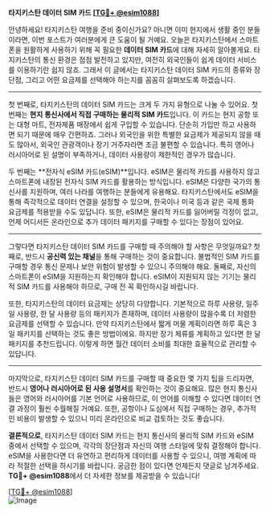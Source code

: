 **타지키스탄 데이터 SIM 카드 [[TG💪+ @esim1088](https://t.me/s/esim1088)]**

안녕하세요! 타지키스탄 여행을 준비 중이신가요? 아니면 이미 현지에서 생활 중인 분들이라면, 이번 포스트가 여러분에게 큰 도움이 될 거예요. 오늘은 타지키스탄에서 스마트폰을 원활하게 사용하기 위해 꼭 필요한 **데이터 SIM 카드**에 대해 자세히 알아볼게요. 타지키스탄의 통신 환경은 점점 발전하고 있지만, 여전히 외국인들이 쉽게 데이터 서비스를 이용하기란 쉽지 않죠. 그래서 이 글에서는 타지키스탄 데이터 SIM 카드의 종류와 장단점, 그리고 어떤 요금제를 선택해야 하는지를 꼼꼼히 살펴보도록 하겠습니다.

---

첫 번째로, 타지키스탄의 데이터 SIM 카드는 크게 두 가지 유형으로 나눌 수 있어요. 첫 번째는 **현지 통신사에서 직접 구매하는 물리적 SIM 카드**입니다. 이 카드는 현지 공항 또는 대형 마트, 전자제품 매장에서 쉽게 구입할 수 있습니다. 단순히 가입만 하고 사용하면 되기 때문에 매우 간편하죠. 그러나 외국인을 위한 특별한 요금제가 제공되지 않을 때도 많아서, 외국인 관광객이나 장기 거주자라면 조금 불편할 수 있습니다. 특히 영어나 러시아어로 된 설명이 부족하거나, 데이터 사용량이 제한적인 경우가 많습니다.

두 번째는 **전자식 eSIM 카드(eSIM)**입니다. eSIM은 물리적 카드를 사용하지 않고 스마트폰에 내장된 전자식 SIM 카드를 활용하는 방식입니다. eSIM은 다양한 국가의 통신사를 지원하며, 여러 나라를 여행하는 분들에게 유용해요. 타지키스탄에서도 eSIM을 통해 즉각적으로 데이터 연결을 설정할 수 있으며, 한국이나 미국 등과 같은 국제 통화 요금제를 적용받을 수도 있답니다. 또한, eSIM은 물리적 카드를 잃어버릴 걱정이 없고, 언제 어디서든 온라인으로 추가 데이터 패키지를 구매할 수 있다는 장점이 있어요.

---

그렇다면 타지키스탄 데이터 SIM 카드를 구매할 때 주의해야 할 사항은 무엇일까요? 첫째로, 반드시 **공신력 있는 채널**을 통해 구매하는 것이 중요합니다. 불법적인 SIM 카드를 구매할 경우 통신 문제나 보안 위험이 발생할 수 있으니 주의해야 해요. 둘째로, 자신의 스마트폰이 eSIM을 지원하는지 확인해야 합니다. eSIM이 지원되지 않는 기기는 물리적 SIM 카드를 사용해야 하므로, 구매 전 꼭 확인하시길 바랍니다.

또한, 타지키스탄의 데이터 요금제는 상당히 다양합니다. 기본적으로 하루 사용량, 일주일 사용량, 한 달 사용량 등의 패키지가 존재하며, 데이터 사용량이 많을수록 더 저렴한 요금제를 선택할 수 있습니다. 만약 타지키스탄에서 짧게 머물 계획이라면 하루 혹은 3일 패키지를 선택하는 것도 좋은 방법이에요. 하지만 장기 체류를 계획하고 있다면 한 달 패키지를 추천드립니다. 이렇게 하면 월간 데이터 소비를 최대한 효율적으로 관리할 수 있답니다.

---

마지막으로, 타지키스탄 데이터 SIM 카드를 구매할 때 중요한 몇 가지 팁을 드리자면, 반드시 **영어나 러시아어로 된 사용 설명서**를 확인하는 것이 중요해요. 많은 현지 통신사들은 영어와 러시아어를 기본 언어로 사용하므로, 이 언어를 이해할 수 있다면 데이터 연결 과정이 훨씬 수월해질 거예요. 또한, 공항이나 도심에서 직접 구매하는 경우, 추가적인 비용이 발생할 수 있으니 미리 온라인으로 비교 검토하는 것도 좋습니다.

**결론적으로**, 타지키스탄 데이터 SIM 카드는 현지 통신사의 물리적 SIM 카드와 eSIM 중에서 선택할 수 있으며, 각각의 장단점과 자신의 여행 스타일에 맞춰 결정해야 합니다. eSIM을 사용한다면 더 유연하고 편리하게 데이터를 사용할 수 있으니, 여행 계획에 따라 적절한 선택을 하시기를 바랍니다. 궁금한 점이 있다면 언제든지 댓글로 남겨주세요. **TG💪+ @esim1088**에서 더 자세한 정보를 제공받을 수 있습니다!

[[TG💪+ @esim1088](https://t.me/s/esim1088)]  
![Image](https://i.postimg.cc/Y0z9fWf4/image.png)